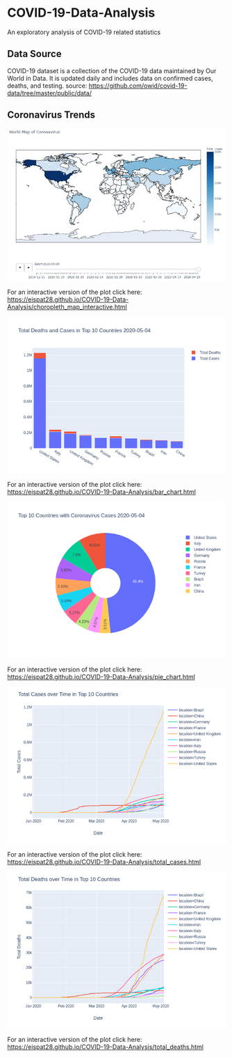 # COVID-19-Data-Analysis
An exploratory analysis of COVID-19 related statistics

## Data Source
COVID-19 dataset is a collection of the COVID-19 data maintained by Our World in Data. 
It is updated daily and includes data on confirmed cases, deaths, and testing.
source: https://github.com/owid/covid-19-data/tree/master/public/data/

## Coronavirus Trends
![alt text](map.png)

For an interactive version of the plot click here: https://eispat28.github.io/COVID-19-Data-Analysis/choropleth_map_interactive.html

![alt text](bar_chart.png)

For an interactive version of the plot click here: https://eispat28.github.io/COVID-19-Data-Analysis/bar_chart.html

![alt text](pie_chart.png)

For an interactive version of the plot click here: https://eispat28.github.io/COVID-19-Data-Analysis/pie_chart.html

![alt text](total_cases.png)

For an interactive version of the plot click here: https://eispat28.github.io/COVID-19-Data-Analysis/total_cases.html

![alt text](total_deaths.png)

For an interactive version of the plot click here: https://eispat28.github.io/COVID-19-Data-Analysis/total_deaths.html
